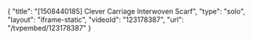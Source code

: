 {
    "title": "[1508440185] Clever Carriage Interwoven Scarf",
    "type": "solo",
    "layout": "iframe-static",
    "videoId": "123178387",
    "url": "\/tvpembed\/123178387"
}